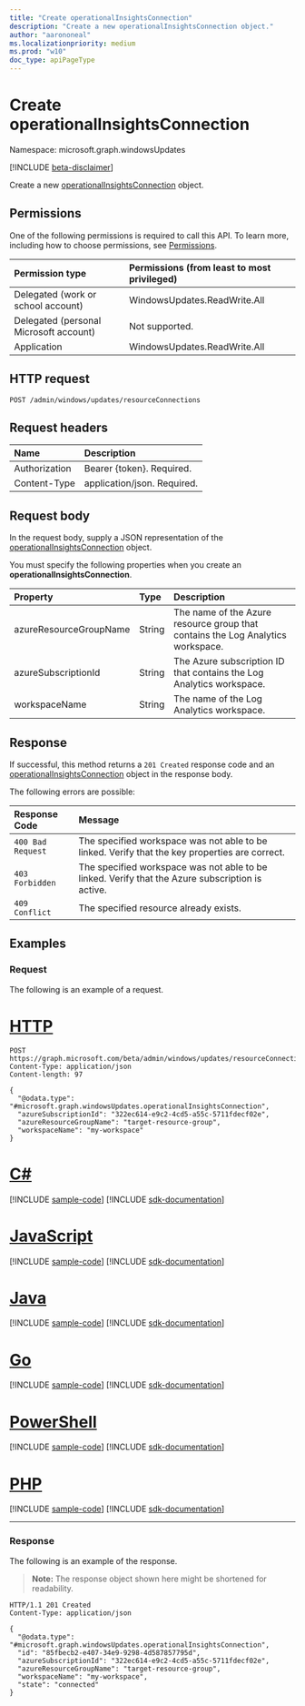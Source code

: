 ```yaml
---
title: "Create operationalInsightsConnection"
description: "Create a new operationalInsightsConnection object."
author: "aarononeal"
ms.localizationpriority: medium
ms.prod: "w10"
doc_type: apiPageType
---
```


# Create operationalInsightsConnection
Namespace: microsoft.graph.windowsUpdates

[!INCLUDE [beta-disclaimer](../../includes/beta-disclaimer.md)]

Create a new [operationalInsightsConnection](../resources/windowsupdates-operationalinsightsconnection.md) object.

## Permissions
One of the following permissions is required to call this API. To learn more, including how to choose permissions, see [Permissions](/graph/permissions-reference).

|Permission type|Permissions (from least to most privileged)|
|:---|:---|
|Delegated (work or school account)|WindowsUpdates.ReadWrite.All|
|Delegated (personal Microsoft account)|Not supported.|
|Application|WindowsUpdates.ReadWrite.All|

## HTTP request

<!-- {
  "blockType": "ignored"
}
-->
``` http
POST /admin/windows/updates/resourceConnections
```

## Request headers
|Name|Description|
|:---|:---|
|Authorization|Bearer {token}. Required.|
|Content-Type|application/json. Required.|

## Request body
In the request body, supply a JSON representation of the [operationalInsightsConnection](../resources/windowsupdates-operationalinsightsconnection.md) object.

You must specify the following properties when you create an **operationalInsightsConnection**.

|Property|Type|Description|
|:---|:---|:---|
|azureResourceGroupName|String|The name of the Azure resource group that contains the Log Analytics workspace.|
|azureSubscriptionId|String|The Azure subscription ID that contains the Log Analytics workspace.|
|workspaceName|String|The name of the Log Analytics workspace.|

## Response

If successful, this method returns a `201 Created` response code and an [operationalInsightsConnection](../resources/windowsupdates-operationalinsightsconnection.md) object in the response body.

The following errors are possible:

|Response Code|Message|
|:---|:---|
|`400 Bad Request`|The specified workspace was not able to be linked. Verify that the key properties are correct.|
|`403 Forbidden`|The specified workspace was not able to be linked. Verify that the Azure subscription is active.|
|`409 Conflict`|The specified resource already exists.|

## Examples

### Request
The following is an example of a request.

# [HTTP](#tab/http)
<!-- {
  "blockType": "request",
  "name": "create_operationalInsightsConnection_from_"
}
-->
``` http
POST https://graph.microsoft.com/beta/admin/windows/updates/resourceConnections
Content-Type: application/json
Content-length: 97

{
  "@odata.type": "#microsoft.graph.windowsUpdates.operationalInsightsConnection",
  "azureSubscriptionId": "322ec614-e9c2-4cd5-a55c-5711fdecf02e",
  "azureResourceGroupName": "target-resource-group",
  "workspaceName": "my-workspace"
}
```

# [C#](#tab/csharp)
[!INCLUDE [sample-code](../includes/snippets/csharp/create-operationalinsightsconnection-from--csharp-snippets.md)]
[!INCLUDE [sdk-documentation](../includes/snippets/snippets-sdk-documentation-link.md)]

# [JavaScript](#tab/javascript)
[!INCLUDE [sample-code](../includes/snippets/javascript/create-operationalinsightsconnection-from--javascript-snippets.md)]
[!INCLUDE [sdk-documentation](../includes/snippets/snippets-sdk-documentation-link.md)]

# [Java](#tab/java)
[!INCLUDE [sample-code](../includes/snippets/java/create-operationalinsightsconnection-from--java-snippets.md)]
[!INCLUDE [sdk-documentation](../includes/snippets/snippets-sdk-documentation-link.md)]

# [Go](#tab/go)
[!INCLUDE [sample-code](../includes/snippets/go/create-operationalinsightsconnection-from--go-snippets.md)]
[!INCLUDE [sdk-documentation](../includes/snippets/snippets-sdk-documentation-link.md)]

# [PowerShell](#tab/powershell)
[!INCLUDE [sample-code](../includes/snippets/powershell/create-operationalinsightsconnection-from--powershell-snippets.md)]
[!INCLUDE [sdk-documentation](../includes/snippets/snippets-sdk-documentation-link.md)]

# [PHP](#tab/php)
[!INCLUDE [sample-code](../includes/snippets/php/create-operationalinsightsconnection-from--php-snippets.md)]
[!INCLUDE [sdk-documentation](../includes/snippets/snippets-sdk-documentation-link.md)]

---



### Response
The following is an example of the response.
>**Note:** The response object shown here might be shortened for readability.
<!-- {
  "blockType": "response",
  "truncated": true,
  "@odata.type": "microsoft.graph.windowsUpdates.operationalInsightsConnection"
}
-->
``` http
HTTP/1.1 201 Created
Content-Type: application/json

{
  "@odata.type": "#microsoft.graph.windowsUpdates.operationalInsightsConnection",
  "id": "85fbecb2-e407-34e9-9298-4d587857795d",
  "azureSubscriptionId": "322ec614-e9c2-4cd5-a55c-5711fdecf02e",
  "azureResourceGroupName": "target-resource-group",
  "workspaceName": "my-workspace",
  "state": "connected"
}
```
